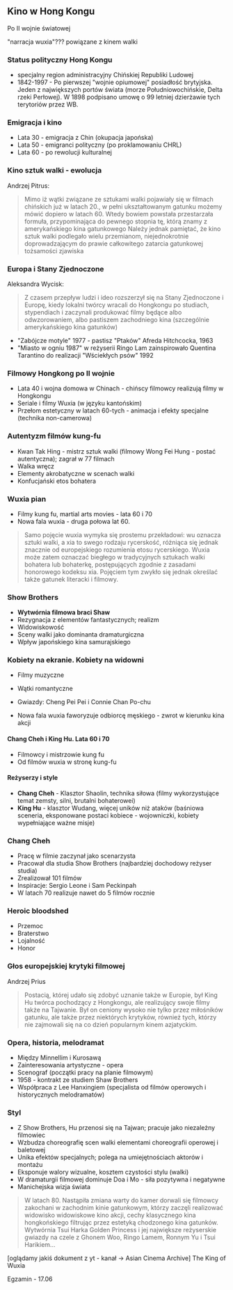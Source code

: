 

## Kino w Hong Kongu
Po II wojnie światowej




"narracja wuxia"??? powiązane z kinem walki



### Status polityczny Hong Kongu

- specjalny region administracyjny Chińskiej Republiki Ludowej
- 1842-1997 - Po pierwszej "wojnie opiumowej" posiadłość brytyjska. Jeden z największych portów świata (morze Południowochińskie, Delta rzeki Perłowej). W 1898 podpisano umowę o 99 letniej dzierżawie tych terytoriów przez WB.


### Emigracja i kino

- Lata 30 - emigracja z Chin (okupacja japońska)
- Lata 50 - emigranci polityczny (po proklamowaniu CHRL)
- Lata 60 - po rewolucji kulturalnej


### Kino sztuk walki - ewolucja

Andrzej Pitrus:
> Mimo iż wątki związane ze sztukami walki pojawiały się w filmach chińskich już w latach 20., w pełni ukształtowanym gatunku możemy mówić dopiero w latach 60. Wtedy bowiem powstała przestarzała formuła, przypominająca do pewnego stopnia tę, którą znamy z amerykańskiego kina gatunkowego Należy jednak pamiętać, że kino sztuk walki podlegało wielu przemianom, niejednokrotnie doprowadzającym do prawie całkowitego zatarcia gatunkowej tożsamości zjawiska


### Europa i Stany Zjednoczone

Aleksandra Wycisk:
>Z czasem przepływ ludzi i ideo rozszerzył się na Stany Zjednoczone i Europę, kiedy lokalni twórcy wracali do Hongkongu po studiach, stypendiach i zaczynali produkować filmy będące albo odwzorowaniem, albo pastiszem zachodniego kina (szczególnie amerykańskiego kina gatunków)



- "Zabójcze motyle" 1977 - pastisz "Ptaków" Afreda Hitchcocka, 1963
- "Miasto w ogniu 1987" w reżyserii Ringo Lam zainspirowało Quentina Tarantino do realizacji "Wściekłych psów" 1992



### Filmowy Hongkong po II wojnie

- Lata 40 i wojna domowa w Chinach - chińscy filmowcy realizują filmy w Hongkongu
- Seriale i filmy Wuxia (w języku kantońskim)
- Przełom estetyczny w latach 60-tych - animacja i efekty specjalne (technika non-camerowa)



### Autentyzm filmów kung-fu

- Kwan Tak Hing - mistrz sztuk walki (filmowy Wong Fei Hung - postać autentyczna); zagrał w 77 filmach
- Walka wręcz
- Elementy akrobatyczne w scenach walki
- Konfucjański etos bohatera


### Wuxia pian

- Filmy kung fu, martial arts movies - lata 60 i 70
- Nowa fala wuxia - druga połowa lat 60.


>Samo pojęcie wuxia wymyka się prostemu przekładowi: wu oznacza sztuki walki, a xia to swego rodzaju rycerskość, różniąca się jednak znacznie od europejskiego rozumienia etosu rycerskiego. Wuxia może zatem oznaczać biegłego w tradycyjnych sztukach walki bohatera lub bohaterkę, postępujących zgodnie z zasadami honorowego kodeksu xia. Pojęciem tym zwykło się jednak określać także gatunek literacki i filmowy.


### Show Brothers

- **Wytwórnia filmowa braci Shaw**
- Rezygnacja z elementów fantastycznych; realizm
- Widowiskowość 
- Sceny walki jako dominanta dramaturgiczna
- Wpływ japońskiego kina samurajskiego

### Kobiety na ekranie. Kobiety na widowni

- Filmy muzyczne
- Wątki romantyczne

- Gwiazdy: Cheng Pei Pei i Connie Chan Po-chu

- Nowa fala wuxia faworyzuje odbiorcę męskiego - zwrot w kierunku kina akcji


#### **Chang Cheh i King Hu**. Lata 60 i 70
- Filmowcy i mistrzowie kung fu
- Od filmów wuxia w stronę kung-fu



#### Reżyserzy i style
- **Chang Cheh** - Klasztor Shaolin, technika siłowa (filmy wykorzystujące temat zemsty, silni, brutalni bohaterowei)
- **King Hu** - klasztor Wudang, więcej uników niż ataków (baśniowa sceneria, eksponowane postaci kobiece - wojowniczki, kobiety wypełniające ważne misje)




### Chang Cheh 
- Pracę w filmie zaczynał jako scenarzysta
- Pracował dla studia Show Brothers (najbardziej dochodowy reżyser studia)
- Zrealizował 101 filmów
- Inspiracje: Sergio Leone i Sam Peckinpah
- W latach 70 realizuje nawet do 5 filmów rocznie


### Heroic bloodshed

- Przemoc
- Braterstwo 
- Lojalność 
- Honor


### Głos europejskiej krytyki filmowej

Andrzej Prius
> Postacią, której udało się zdobyć uznanie także w Europie, był King Hu twórca pochodzący z Hongkongu, ale realizujący swoje filmy także na Tajwanie. Był on ceniony wysoko nie tylko przez miłośników gatunku, ale także przez niektórych krytyków, również tych, którzy nie zajmowali się na co dzień popularnym kinem azjatyckim.


### Opera, historia, melodramat

- Między Minnellim i Kurosawą
- Zainteresowania artystyczne - opera
- Scenograf (początki pracy na planie filmowym)
- 1958 - kontrakt ze studiem Shaw Brothers
- Współpraca z Lee Hanxingiem (specjalista od filmów operowych i historycznych melodramatów)


### Styl

- Z Show Brothers, Hu przenosi się na Tajwan; pracuje jako niezależny filmowiec
- Wzbudza choreografię scen walki elementami choreografii operowej i baletowej
- Unika efektów specjalnych; polega na umiejętnościach aktorów i montażu
- Eksponuje walory wizualne, kosztem czystości stylu (walki)
- W dramaturgii filmowej dominuje Doa i Mo - siła pozytywna i negatywne
- Manichejska wizja świata


> W latach 80. Nastąpiła zmiana warty do kamer dorwali się filmowcy zakochani w zachodnim kinie gatunkowym, którzy zaczęli realizować widowisko widowiskowe kino akcji, cechy klasycznego kina hongkońskiego filtrując przez estetyką chodzonego kina gatunków. Wytwórnia Tsui Harka Golden Princess i jej największe reżyserskie gwiazdy na czele z Ghonem Woo, Ringo Lamem, Ronnym Yu  i Tsui Harikiem...


[oglądamy jakiś dokument z yt -  kanał -> Asian Cinema Archive] The King of Wuxia



Egzamin - 17.06